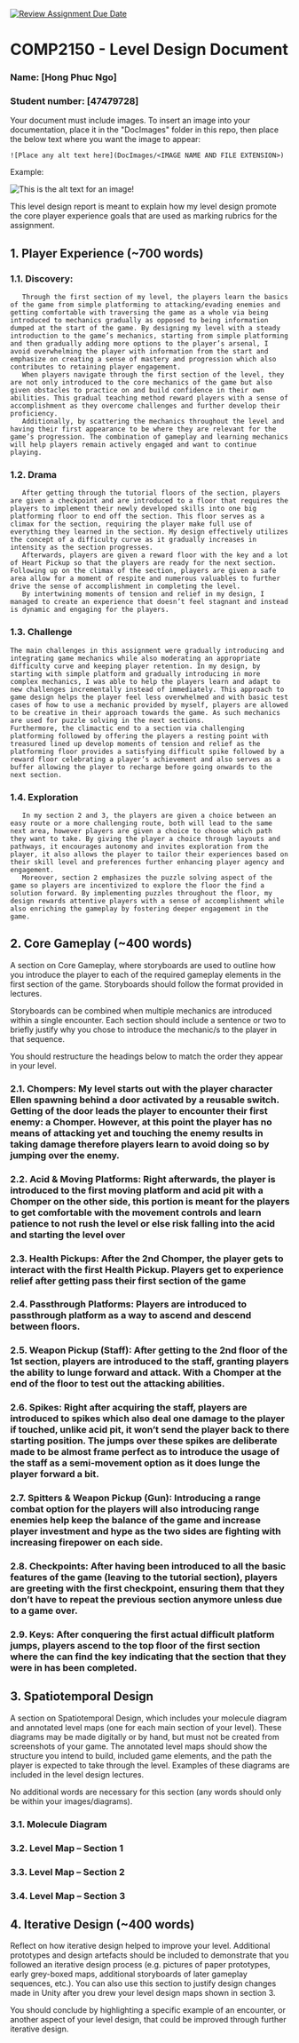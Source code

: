 ﻿
[![Review Assignment Due Date](https://classroom.github.com/assets/deadline-readme-button-24ddc0f5d75046c5622901739e7c5dd533143b0c8e959d652212380cedb1ea36.svg)](https://classroom.github.com/a/YyUO0xtt)
# COMP2150  - Level Design Document
### Name: [Hong Phuc Ngo]
### Student number: [47479728] 


Your document must include images. To insert an image into your documentation, place it in the "DocImages" folder in this repo, then place the below text where you want the image to appear:

```
![Place any alt text here](DocImages/<IMAGE NAME AND FILE EXTENSION>)
```

Example:

![This is the alt text for an image!](DocImages/exampleimage.png)


This level design report is meant to explain how my level design promote the core player experience goals that are used as marking rubrics for the assignment.

## 1. Player Experience (~700 words)

### 1.1. Discovery:
       Through the first section of my level, the players learn the basics of the game from simple platforming to attacking/evading enemies and getting comfortable with traversing the game as a whole via being introduced to mechanics gradually as opposed to being information dumped at the start of the game. By designing my level with a steady introduction to the game’s mechanics, starting from simple platforming and then gradually adding more options to the player’s arsenal, I avoid overwhelming the player with information from the start and emphasize on creating a sense of mastery and progression which also contributes to retaining player engagement.
       When players navigate through the first section of the level, they are not only introduced to the core mechanics of the game but also given obstacles to practice on and build confidence in their own abilities. This gradual teaching method reward players with a sense of accomplishment as they overcome challenges and further develop their proficiency.
       Additionally, by scattering the mechanics throughout the level and having their first appearance to be where they are relevant for the game’s progression. The combination of gameplay and learning mechanics will help players remain actively engaged and want to continue playing.



### 1.2. Drama
       After getting through the tutorial floors of the section, players are given a checkpoint and are introduced to a floor that requires the players to implement their newly developed skills into one big platforming floor to end off the section. This floor serves as a climax for the section, requiring the player make full use of everything they learned in the section. My design effectively utilizes the concept of a difficulty curve as it gradually increases in intensity as the section progresses. 
       Afterwards, players are given a reward floor with the key and a lot of Heart Pickup so that the players are ready for the next section. Following up on the climax of the section, players are given a safe area allow for a moment of respite and numerous valuables to further drive the sense of accomplishment in completing the level.
       By intertwining moments of tension and relief in my design, I managed to create an experience that doesn’t feel stagnant and instead is dynamic and engaging for the players.
       

### 1.3. Challenge
	The main challenges in this assignment were gradually introducing and integrating game mechanics while also moderating an appropriate difficulty curve and keeping player retention. In my design, by starting with simple platform and gradually introducing in more complex mechanics, I was able to help the players learn and adapt to new challenges incrementally instead of immediately. This approach to game design helps the player feel less overwhelmed and with basic test cases of how to use a mechanic provided by myself, players are allowed to be creative in their approach towards the game. As such mechanics are used for puzzle solving in the next sections.
	Furthermore, the climactic end to a section via challenging platforming followed by offering the players a resting point with treasured lined up develop moments of tension and relief as the platforming floor provides a satisfying difficult spike followed by a reward floor celebrating a player’s achievement and also serves as a buffer allowing the player to recharge before going onwards to the next section.


### 1.4. Exploration
       In my section 2 and 3, the players are given a choice between an easy route or a more challenging route, both will lead to the same next area, however players are given a choice to choose which path they want to take. By giving the player a choice through layouts and pathways, it encourages autonomy and invites exploration from the player, it also allows the player to tailor their experiences based on their skill level and preferences further enhancing player agency and engagement.
       Moreover, section 2 emphasizes the puzzle solving aspect of the game so players are incentivized to explore the floor the find a solution forward. By implementing puzzles throughout the floor, my design rewards attentive players with a sense of accomplishment while also enriching the gameplay by fostering deeper engagement in the game.

## 2. Core Gameplay (~400 words)
A section on Core Gameplay, where storyboards are used to outline how you introduce the player to each of the required gameplay elements in the first section of the game. Storyboards should follow the format provided in lectures.

Storyboards can be combined when multiple mechanics are introduced within a single encounter. Each section should include a sentence or two to briefly justify why you chose to introduce the mechanic/s to the player in that sequence.

You should restructure the headings below to match the order they appear in your level.



### 2.1. Chompers: My level starts out with the player character Ellen spawning behind a door activated by a reusable switch. Getting of the door leads the player to encounter their first enemy: a Chomper. However, at this point the player has no means of attacking yet and touching the enemy results in taking damage therefore players learn to avoid doing so by jumping over the enemy. 

### 2.2. Acid & Moving Platforms: Right afterwards, the player is introduced to the first moving platform and acid pit with a Chomper on the other side, this portion is meant for the players to get comfortable with the movement controls and learn patience to not rush the level or else risk falling into the acid and starting the level over

### 2.3. Health Pickups: After the 2nd Chomper, the player gets to interact with the first Health Pickup. Players get to experience relief after getting pass their first section of the game

### 2.4. Passthrough Platforms: Players are introduced to passthrough platform as a way to ascend and descend between floors.

### 2.5. Weapon Pickup (Staff): After getting to the 2nd floor of the 1st section, players are introduced to the staff, granting players the ability to lunge forward and attack. With a Chomper at the end of the floor to test out the attacking abilities.

### 2.6. Spikes: Right after acquiring the staff, players are introduced to spikes which also deal one damage to the player if touched, unlike acid pit, it won’t send the player back to there starting position. The jumps over these spikes are deliberate made to be almost frame perfect as to introduce the usage of the staff as a semi-movement option as it does lunge the player forward a bit.

### 2.7. Spitters & Weapon Pickup (Gun): Introducing a range combat option for the players will also introducing range enemies help keep the balance of the game and increase player investment and hype as the two sides are fighting with increasing firepower on each side.



 
### 2.8. Checkpoints: After having been introduced to all the basic features of the game (leaving to the tutorial section), players are greeting with the first checkpoint, ensuring them that they don’t have to repeat the previous section anymore unless due to a game over.

### 2.9. Keys: After conquering the first actual difficult platform jumps, players ascend to the top floor of the first section where the can find the key indicating that the section that they were in has been completed.




## 3. Spatiotemporal Design
A section on Spatiotemporal Design, which includes your molecule diagram and annotated level maps (one for each main section of your level). These diagrams may be made digitally or by hand, but must not be created from screenshots of your game. The annotated level maps should show the structure you intend to build, included game elements, and the path the player is expected to take through the level. Examples of these diagrams are included in the level design lectures.

No additional words are necessary for this section (any words should only be within your images/diagrams).
 
### 3.1. Molecule Diagram

### 3.2. Level Map – Section 1

### 3.3.	Level Map – Section 2

### 3.4.	Level Map – Section 3

## 4. Iterative Design (~400 words)
Reflect on how iterative design helped to improve your level. Additional prototypes and design artefacts should be included to demonstrate that you followed an iterative design process (e.g. pictures of paper prototypes, early grey-boxed maps, additional storyboards of later gameplay sequences, etc.). You can also use this section to justify design changes made in Unity after you drew your level design maps shown in section 3. 

You should conclude by highlighting a specific example of an encounter, or another aspect of your level design, that could be improved through further iterative design.


